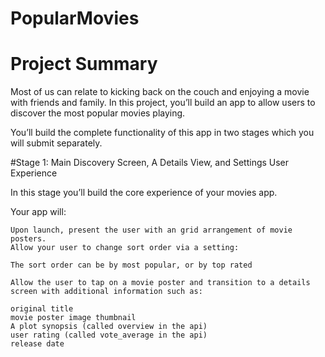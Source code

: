 # PopularMovies

# Project Summary

Most of us can relate to kicking back on the couch and enjoying a movie with friends and family. In this project, you’ll build an app to allow users to discover the most popular movies playing.

You’ll build the complete functionality of this app in two stages which you will submit separately. 

#Stage 1:  Main Discovery Screen, A Details View, and Settings
User Experience

In this stage you’ll build the core experience of your movies app.

Your app will:

    Upon launch, present the user with an grid arrangement of movie posters.
    Allow your user to change sort order via a setting:

    The sort order can be by most popular, or by top rated

    Allow the user to tap on a movie poster and transition to a details screen with additional information such as:

    original title
    movie poster image thumbnail
    A plot synopsis (called overview in the api)
    user rating (called vote_average in the api)
    release date
